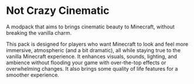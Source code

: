 # Not Crazy Cinematic
A modpack that aims to brings cinematic beauty to Minecraft, without breaking the vanilla charm.

This pack is designed for players who want Minecraft to look and feel more immersive, atmospheric (and a bit dramatic), all while staying true to the vanilla Minecraft
experience. It enhances visuals, sounds, lighting, and ambience without flooding your game with over-the-top effects or overwhelming changes.
It also brings some quality of life features for a smoother experience.

